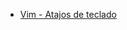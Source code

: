 <!--
.. title: Wiki
.. slug: wiki
.. date: 2019-09-20 20:37:03 UTC+02:00
.. tags: 
.. category: 
.. link: 
.. description: 
.. type: text
-->

- [Vim - Atajos de teclado](/output/pages/vim-keystrokes/index.html)
